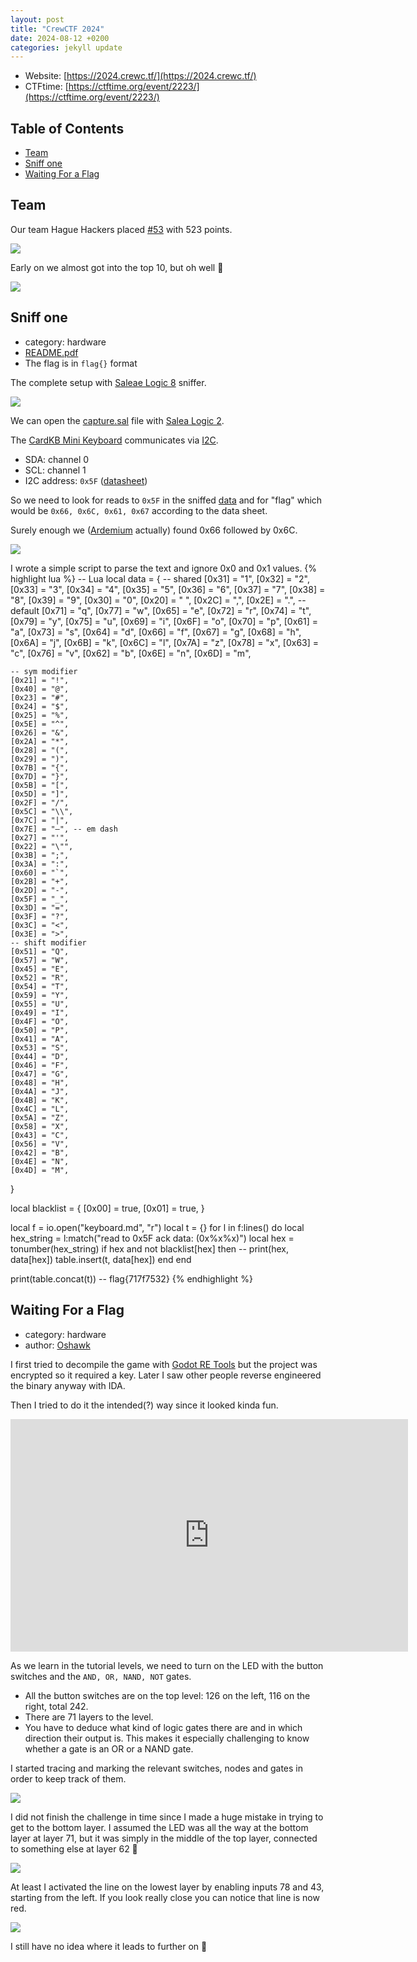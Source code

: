 ```yaml
---
layout: post
title: "CrewCTF 2024"
date: 2024-08-12 +0200
categories: jekyll update
---
```

- Website: [https://2024.crewc.tf/](https://2024.crewc.tf/)
- CTFtime: [https://ctftime.org/event/2223/](https://ctftime.org/event/2223/)

## Table of Contents
  - [Team](#team)
  - [Sniff one](#sniff-one)
  - [Waiting For a Flag](#waiting-for-a-flag)

## Team
Our team Hague Hackers placed [#53](https://2024.imaginaryctf.org/Leaderboard.html) with 523 points.

![](https://ketho.github.io/data/crewctf/team1.png)

 Early on we almost got into the top 10, but oh well 🙂

![](https://ketho.github.io/data/crewctf/team2.png)

## Sniff one
- category: hardware
- [README.pdf](https://ketho.github.io/data/crewctf/sniffone/README.pdf)
- The flag is in `flag{}` format

The complete setup with [Saleae Logic 8](https://www.saleae.com/products/saleae-logic-8) sniffer.

![](https://ketho.github.io/data/crewctf/sniffone/everything.jpg)

We can open the [capture.sal](https://ketho.github.io/data/crewctf/sniffone/capture.sal) file with [Salea Logic 2](https://www.saleae.com/pages/downloads).

The [CardKB Mini Keyboard](https://shop.m5stack.com/products/cardkb-mini-keyboard-programmable-unit-v1-1-mega8a) communicates via [I2C](https://en.wikipedia.org/wiki/I%C2%B2C).
- SDA: channel 0
- SCL: channel 1
- I2C address: `0x5F` ([datasheet](https://docs.m5stack.com/en/unit/cardkb_1.1))

So we need to look for reads to `0x5F` in the sniffed [data](https://ketho.github.io/data/crewctf/sniffone/data.txt) and for "flag" which would be `0x66, 0x6C, 0x61, 0x67` according to the data sheet.

Surely enough we ([Ardemium](https://ardemium.nl/) actually) found 0x66 followed by 0x6C.

![](https://ketho.github.io/data/crewctf/sniffone/logic.png)

I wrote a simple script to parse the text and ignore 0x0 and 0x1 values.
{% highlight lua %}
-- Lua
local data = {
    -- shared
    [0x31] = "1",
    [0x32] = "2",
    [0x33] = "3",
    [0x34] = "4",
    [0x35] = "5",
    [0x36] = "6",
    [0x37] = "7",
    [0x38] = "8",
    [0x39] = "9",
    [0x30] = "0",
    [0x20] = " ",
    [0x2C] = ",",
    [0x2E] = ".",
    -- default
    [0x71] = "q",
    [0x77] = "w",
    [0x65] = "e",
    [0x72] = "r",
    [0x74] = "t",
    [0x79] = "y",
    [0x75] = "u",
    [0x69] = "i",
    [0x6F] = "o",
    [0x70] = "p",
    [0x61] = "a",
    [0x73] = "s",
    [0x64] = "d",
    [0x66] = "f",
    [0x67] = "g",
    [0x68] = "h",
    [0x6A] = "j",
    [0x6B] = "k",
    [0x6C] = "l",
    [0x7A] = "z",
    [0x78] = "x",
    [0x63] = "c",
    [0x76] = "v",
    [0x62] = "b",
    [0x6E] = "n",
    [0x6D] = "m",

    -- sym modifier
    [0x21] = "!",
    [0x40] = "@",
    [0x23] = "#",
    [0x24] = "$",
    [0x25] = "%",
    [0x5E] = "^",
    [0x26] = "&",
    [0x2A] = "*",
    [0x28] = "(",
    [0x29] = ")",
    [0x7B] = "{",
    [0x7D] = "}",
    [0x5B] = "[",
    [0x5D] = "]",
    [0x2F] = "/",
    [0x5C] = "\\",
    [0x7C] = "|",
    [0x7E] = "—", -- em dash
    [0x27] = "'",
    [0x22] = "\"",
    [0x3B] = ";",
    [0x3A] = ":",
    [0x60] = "`",
    [0x2B] = "+",
    [0x2D] = "-",
    [0x5F] = "_",
    [0x3D] = "=",
    [0x3F] = "?",
    [0x3C] = "<",
    [0x3E] = ">",
    -- shift modifier
    [0x51] = "Q",
    [0x57] = "W",
    [0x45] = "E",
    [0x52] = "R",
    [0x54] = "T",
    [0x59] = "Y",
    [0x55] = "U",
    [0x49] = "I",
    [0x4F] = "O",
    [0x50] = "P",
    [0x41] = "A",
    [0x53] = "S",
    [0x44] = "D",
    [0x46] = "F",
    [0x47] = "G",
    [0x48] = "H",
    [0x4A] = "J",
    [0x4B] = "K",
    [0x4C] = "L",
    [0x5A] = "Z",
    [0x58] = "X",
    [0x43] = "C",
    [0x56] = "V",
    [0x42] = "B",
    [0x4E] = "N",
    [0x4D] = "M",
}

local blacklist = {
    [0x00] = true,
    [0x01] = true,
}

local f = io.open("keyboard.md", "r")
local t = {}
for l in f:lines() do
    local hex_string = l:match("read to 0x5F ack data: (0x%x%x)")
    local hex = tonumber(hex_string)
    if hex and not blacklist[hex] then
        -- print(hex, data[hex])
        table.insert(t, data[hex])
    end
end

print(table.concat(t))
-- flag{717f7532}
{% endhighlight %}

## Waiting For a Flag
- category: hardware
- author: [Oshawk](https://oshawk.uk/Home)

I first tried to decompile the game with [Godot RE Tools](https://github.com/bruvzg/gdsdecomp) but the project was encrypted so it required a key. Later I saw other people reverse engineered the binary anyway with IDA.

Then I tried to do it the intended(?) way since it looked kinda fun.

<iframe width="636" height="372" src="https://ketho.github.io/data/crewctf/waiting_flag/intro.mp4" frameborder="0" allowfullscreen></iframe>

As we learn in the tutorial levels, we need to turn on the LED with the button switches and the `AND, OR, NAND, NOT` gates.

- All the button switches are on the top level: 126 on the left, 116 on the right, total 242.
- There are 71 layers to the level.
- You have to deduce what kind of logic gates there are and in which direction their output is. This makes it especially challenging to know whether a gate is an OR or a NAND gate.

I started tracing and marking the relevant switches, nodes and gates in order to keep track of them.

![](https://ketho.github.io/data/crewctf/waiting_flag/layer36.png)

I did not finish the challenge in time since I made a huge mistake in trying to get to the bottom layer. I assumed the LED was all the way at the bottom layer at layer 71, but it was simply in the middle of the top layer, connected to something else at layer 62 🤦

![](https://ketho.github.io/data/crewctf/waiting_flag/diagram.png)

At least I activated the line on the lowest layer by enabling inputs 78 and 43, starting from the left. If you look really close you can notice that line is now red.

![](https://ketho.github.io/data/crewctf/waiting_flag/layer71.png)

I still have no idea where it leads to further on 🤷
